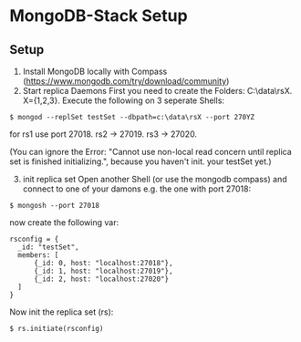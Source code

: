 # MongoDB-Stack Setup

## Setup

1. Install MongoDB locally with Compass (https://www.mongodb.com/try/download/community)
2. Start replica Daemons
First you need to create the Folders: C:\data\rsX.  X={1,2,3}. Execute the following on 3 seperate Shells:
```
$ mongod --replSet testSet --dbpath=c:\data\rsX --port 270YZ
```
for rs1 use port 27018. rs2 -> 27019. rs3 -> 27020.

(You can ignore the Error: "Cannot use non-local read concern until replica set is finished initializing.", because you haven't init. your testSet yet.)

3. init replica set
Open another Shell (or use the mongodb compass) and connect to one of your damons e.g. the one with port 27018: 
```
$ mongosh --port 27018
```
now create the following var:
```
rsconfig = {
  _id: "testSet",
  members: [
      {_id: 0, host: "localhost:27018"},
      {_id: 1, host: "localhost:27019"},
      {_id: 2, host: "localhost:27020"}
  ]
}
```
Now init the replica set (rs):
```
$ rs.initiate(rsconfig)
```
